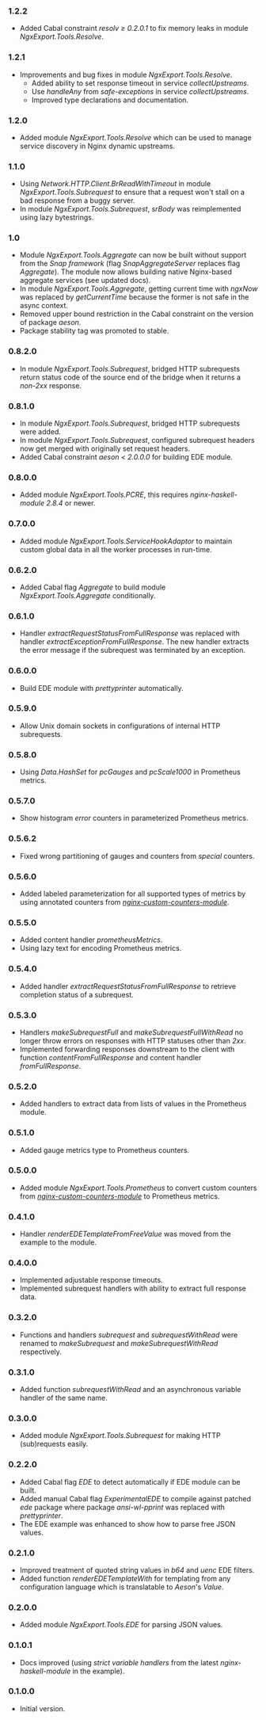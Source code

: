 ### 1.2.2

- Added Cabal constraint *resolv &ge; 0.2.0.1* to fix memory leaks in module
  *NgxExport.Tools.Resolve*.

### 1.2.1

- Improvements and bug fixes in module *NgxExport.Tools.Resolve*.
  + Added ability to set response timeout in service *collectUpstreams*.
  + Use *handleAny* from *safe-exceptions* in service *collectUpstreams*.
  + Improved type declarations and documentation.

### 1.2.0

- Added module *NgxExport.Tools.Resolve* which can be used to manage service
  discovery in Nginx dynamic upstreams.

### 1.1.0

- Using *Network.HTTP.Client.BrReadWithTimeout* in module
  *NgxExport.Tools.Subrequest* to ensure that a request won't stall on a bad
  response from a buggy server.
- In module *NgxExport.Tools.Subrequest*, *srBody* was reimplemented using lazy
  bytestrings.

### 1.0

- Module *NgxExport.Tools.Aggregate* can now be built without support from the
  *Snap framework* (flag *SnapAggregateServer* replaces flag *Aggregate*). The
  module now allows building native Nginx-based aggregate services (see updated
  docs).
- In module *NgxExport.Tools.Aggregate*, getting current time with *ngxNow* was
  replaced by *getCurrentTime* because the former is not safe in the async
  context.
- Removed upper bound restriction in the Cabal constraint on the version of
  package *aeson*.
- Package stability tag was promoted to stable.

### 0.8.2.0

- In module *NgxExport.Tools.Subrequest*, bridged HTTP subrequests return status
  code of the source end of the bridge when it returns a *non-2xx* response.

### 0.8.1.0

- In module *NgxExport.Tools.Subrequest*, bridged HTTP subrequests were added.
- In module *NgxExport.Tools.Subrequest*, configured subrequest headers now get
  merged with originally set request headers.
- Added Cabal constraint *aeson &lt; 2.0.0.0* for building EDE module.

### 0.8.0.0

- Added module *NgxExport.Tools.PCRE*, this requires *nginx-haskell-module*
  *2.8.4* or newer.

### 0.7.0.0

- Added module *NgxExport.Tools.ServiceHookAdaptor* to maintain custom global
  data in all the worker processes in run-time.

### 0.6.2.0

- Added Cabal flag *Aggregate* to build module *NgxExport.Tools.Aggregate*
  conditionally.

### 0.6.1.0

- Handler *extractRequestStatusFromFullResponse* was replaced with handler
  *extractExceptionFromFullResponse*. The new handler extracts the error message
  if the subrequest was terminated by an exception.

### 0.6.0.0

- Build EDE module with *prettyprinter* automatically.

### 0.5.9.0

- Allow Unix domain sockets in configurations of internal HTTP subrequests.

### 0.5.8.0

- Using *Data.HashSet* for *pcGauges* and *pcScale1000* in Prometheus metrics.

### 0.5.7.0

- Show histogram *error* counters in parameterized Prometheus metrics.

### 0.5.6.2

- Fixed wrong partitioning of gauges and counters from *special* counters.

### 0.5.6.0

- Added labeled parameterization for all supported types of metrics by using
  annotated counters from
  [*nginx-custom-counters-module*](https://github.com/lyokha/nginx-custom-counters-module).

### 0.5.5.0

- Added content handler *prometheusMetrics*.
- Using lazy text for encoding Prometheus metrics.

### 0.5.4.0

- Added handler *extractRequestStatusFromFullResponse* to retrieve completion
  status of a subrequest.

### 0.5.3.0

- Handlers *makeSubrequestFull* and *makeSubrequestFullWithRead* no longer throw
  errors on responses with HTTP statuses other than *2xx*.
- Implemented forwarding responses downstream to the client with function
  *contentFromFullResponse* and content handler *fromFullResponse*.

### 0.5.2.0

- Added handlers to extract data from lists of values in the Prometheus module.

### 0.5.1.0

- Added gauge metrics type to Prometheus counters.

### 0.5.0.0

- Added module *NgxExport.Tools.Prometheus* to convert custom counters from
  [*nginx-custom-counters-module*](https://github.com/lyokha/nginx-custom-counters-module)
  to Prometheus metrics.

### 0.4.1.0

- Handler *renderEDETemplateFromFreeValue* was moved from the example to the
  module.

### 0.4.0.0

- Implemented adjustable response timeouts.
- Implemented subrequest handlers with ability to extract full response data.

### 0.3.2.0

- Functions and handlers *subrequest* and *subrequestWithRead* were renamed to
  *makeSubrequest* and *makeSubrequestWithRead* respectively.

### 0.3.1.0

- Added function *subrequestWithRead* and an asynchronous variable handler of
  the same name.

### 0.3.0.0

- Added module *NgxExport.Tools.Subrequest* for making HTTP (sub)requests
  easily.

### 0.2.2.0

- Added Cabal flag *EDE* to detect automatically if EDE module can be built.
- Added manual Cabal flag *ExperimentalEDE* to compile against patched *ede*
  package where package *ansi-wl-pprint* was replaced with *prettyprinter*.
- The EDE example was enhanced to show how to parse free JSON values.

### 0.2.1.0

- Improved treatment of quoted string values in *b64* and *uenc* EDE filters.
- Added function *renderEDETemplateWith* for templating from any configuration
  language which is translatable to *Aeson*'s *Value*.

### 0.2.0.0

- Added module *NgxExport.Tools.EDE* for parsing JSON values.

### 0.1.0.1

- Docs improved (using *strict variable handlers* from the latest
  *nginx-haskell-module* in the example).

### 0.1.0.0

- Initial version.

